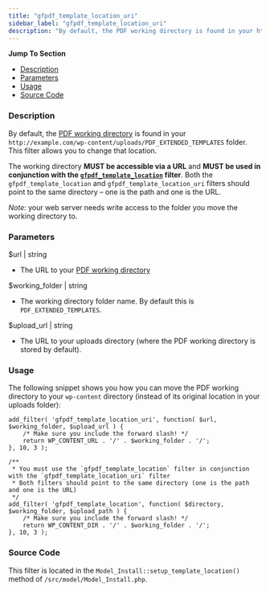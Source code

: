```yaml
---
title: "gfpdf_template_location_uri"
sidebar_label: "gfpdf_template_location_uri"
description: "By default, the PDF working directory is found in your http://example.com/wp-content/uploads/PDF_EXTENDED_TEMPLATES folder."
---
```


**Jump To Section**

* [Description](#description)
* [Parameters](#parameters)
* [Usage](#usage)
* [Source Code](#source-code)

### Description 

By default, the [PDF working directory](developer-first-custom-pdf.md#working-directory) is found in your `http://example.com/wp-content/uploads/PDF_EXTENDED_TEMPLATES` folder. This filter allows you to change that location. 

The working directory **MUST be accessible via a URL** and **MUST be used in conjunction with the [`gfpdf_template_location`](gfpdf_template_location.md) filter**. Both the `gfpdf_template_location` and `gfpdf_template_location_uri` filters should point to the same directory – one is the path and one is the URL.

*Note:* your web server needs write access to the folder you move the working directory to.

### Parameters 

$url | string
*  The URL to your [PDF working directory](developer-first-custom-pdf.md#working-directory)

$working_folder | string
*  The working directory folder name. By default this is `PDF_EXTENDED_TEMPLATES`.

$upload_url | string
*  The URL to your uploads directory (where the PDF working directory is stored by default).

### Usage 

The following snippet shows you how you can move the PDF working directory to your `wp-content` directory (instead of its original location in your uploads folder):

```.language-php
add_filter( 'gfpdf_template_location_uri', function( $url, $working_folder, $upload_url ) {
    /* Make sure you include the forward slash! */
	return WP_CONTENT_URL . '/' . $working_folder . '/';
}, 10, 3 );

/**
 * You must use the `gfpdf_template_location` filter in conjunction with the `gfpdf_template_location_uri` filter
 * Both filters should point to the same directory (one is the path and one is the URL)
 */
add_filter( 'gfpdf_template_location', function( $directory, $working_folder, $upload_path ) {
	/* Make sure you include the forward slash! */
	return WP_CONTENT_DIR . '/' . $working_folder . '/';
}, 10, 3 );

```

### Source Code 

This filter is located in the `Model_Install::setup_template_location()` method of `/src/model/Model_Install.php`.